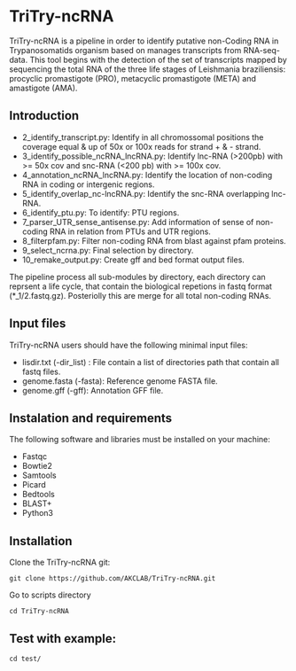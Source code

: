 # TriTry-ncRNA
TriTry-ncRNA is a pipeline in order to identify putative non-Coding RNA in Trypanosomatids organism based on manages transcripts from RNA-seq-data. This tool begins with the detection of the set of transcripts mapped by sequencing the total RNA of the three life stages of Leishmania braziliensis: procyclic promastigote (PRO), metacyclic promastigote (META) and amastigote (AMA).

## Introduction
* 2_identify_transcript.py: Identify in all chromossomal positions the coverage equal & up of 50x or 100x reads for strand + & - strand.
* 3_identify_possible_ncRNA_lncRNA.py: Identify lnc-RNA (>200pb) with >= 50x cov and snc-RNA (<200 pb) with >= 100x cov.
* 4_annotation_ncRNA_lncRNA.py: Identify the location of non-coding RNA in coding or intergenic regions. 
* 5_identify_overlap_nc-lncRNA.py: Identify the snc-RNA overlapping lnc-RNA.
* 6_identify_ptu.py: To identify: PTU regions.
* 7_parser_UTR_sense_antisense.py: Add information of sense of non-coding RNA in relation from PTUs and UTR regions.
* 8_filterpfam.py: Filter non-coding RNA from blast against pfam proteins.
* 9_select_ncrna.py: Final selection by directory.
* 10_remake_output.py: Create gff and bed format output files.

The pipeline process all sub-modules by directory, each directory 
can reprsent a life cycle, that contain the biological repetions in fastq format (*_1/2.fastq.gz). Posteriolly this are merge for all total non-coding RNAs.

## Input files
TriTry-ncRNA users should have the following minimal input files:
- lisdir.txt (-dir_list) : File contain a list of
 directories path that contain all fastq files.
- genome.fasta (-fasta): Reference genome FASTA file.
- genome.gff (-gff): Annotation GFF file.

## Instalation and requirements
The following software and libraries must be installed on your machine:
* Fastqc
* Bowtie2 
* Samtools
* Picard
* Bedtools
* BLAST+ 
* Python3

## Installation
Clone the TriTry-ncRNA git:
```
git clone https://github.com/AKCLAB/TriTry-ncRNA.git
```

Go to scripts directory
```
cd TriTry-ncRNA
```

## Test with example:
```
cd test/
```




